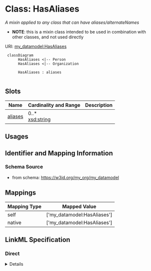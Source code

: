 # Class: HasAliases
_A mixin applied to any class that can have aliases/alternateNames_




* __NOTE__: this is a mixin class intended to be used in combination with other classes, and not used directly


URI: [my_datamodel:HasAliases](https://w3id.org/my_org/my_datamodelHasAliases)




```mermaid
 classDiagram
      HasAliases <|-- Person
      HasAliases <|-- Organization
      
      HasAliases : aliases
      
```




<!-- no inheritance hierarchy -->


## Slots

| Name | Cardinality and Range  | Description  |
| ---  | ---  | --- |
| [aliases](aliases.md) | 0..* <br/> [xsd:string](http://www.w3.org/2001/XMLSchema#string)  |   |


## Usages



## Identifier and Mapping Information







### Schema Source


* from schema: https://w3id.org/my_org/my_datamodel







## Mappings

| Mapping Type | Mapped Value |
| ---  | ---  |
| self | ['my_datamodel:HasAliases'] |
| native | ['my_datamodel:HasAliases'] |


## LinkML Specification

<!-- TODO: investigate https://stackoverflow.com/questions/37606292/how-to-create-tabbed-code-blocks-in-mkdocs-or-sphinx -->

### Direct

<details>
```yaml
name: HasAliases
description: A mixin applied to any class that can have aliases/alternateNames
from_schema: https://w3id.org/my_org/my_datamodel
rank: 1000
mixin: true
attributes:
  aliases:
    name: aliases
    from_schema: https://w3id.org/my_org/my_datamodel
    exact_mappings:
    - schema:alternateName
    rank: 1000
    multivalued: true

```
</details>

### Induced

<details>
```yaml
name: HasAliases
description: A mixin applied to any class that can have aliases/alternateNames
from_schema: https://w3id.org/my_org/my_datamodel
rank: 1000
mixin: true
attributes:
  aliases:
    name: aliases
    from_schema: https://w3id.org/my_org/my_datamodel
    exact_mappings:
    - schema:alternateName
    rank: 1000
    multivalued: true
    alias: aliases
    owner: HasAliases
    domain_of:
    - HasAliases
    range: string

```
</details>